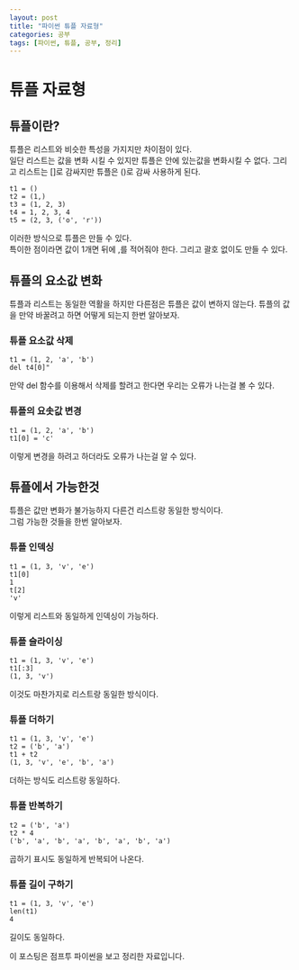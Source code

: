 ```yaml
---
layout: post
title: "파이썬 튜플 자료형"
categories: 공부
tags: [파이썬, 튜플, 공부, 정리]
---
```

# 튜플 자료형

## 튜플이란?
튜플은 리스트와 비슷한 특성을 가지지만 차이점이 있다.  
일단 리스트는 값을 변화 시킬 수 있지만 튜플은 안에 있는값을 변화시킬 수 없다.
그리고 리스트는 []로 감싸지만 튜플은 ()로 감싸 사용하게 된다.

```
t1 = ()
t2 = (1,)
t3 = (1, 2, 3)
t4 = 1, 2, 3, 4
t5 = (2, 3, ('o', 'r'))
```
이러한 방식으로 튜플은 만들 수 있다.  
특이한 점이라면 값이 1개면 뒤에 ,를 적어줘야 한다.
그리고 괄호 없이도 만들 수 있다.  

## 튜플의 요소값 변화
튜플과 리스트는 동일한 역활을 하지만 다른점은 튜플은 값이 변하지 않는다.
튜플의 값을 만약 바꿀려고 하면 어떻게 되는지 한번 알아보자.

### 튜플 요소값 삭제 
```
t1 = (1, 2, 'a', 'b')
del t4[0]"
```
만약 del 함수를 이용해서 삭제를 할려고 한다면 우리는 오류가 나는걸 볼 수 있다.

### 튜플의 요솟값 변경
```
t1 = (1, 2, 'a', 'b')
t1[0] = 'c'
```
이렇게 변경을 하려고 하더라도 오류가 나는걸 알 수 있다.

## 튜플에서 가능한것
튜플은 값만 변화가 불가능하지 다른건 리스트랑 동일한 방식이다.  
그럼 가능한 것들을 한번 알아보자.

### 튜플 인덱싱
```
t1 = (1, 3, 'v', 'e')
t1[0]
1
t[2]
'v'
```
이렇게 리스트와 동일하게 인덱싱이 가능하다.

### 튜플 슬라이싱
```
t1 = (1, 3, 'v', 'e')
t1[:3]
(1, 3, 'v')
```
이것도 마찬가지로 리스트랑 동일한 방식이다.

### 튜플 더하기
```
t1 = (1, 3, 'v', 'e')
t2 = ('b', 'a')
t1 + t2
(1, 3, 'v', 'e', 'b', 'a')
```
더하는 방식도 리스트랑 동일하다.

### 튜플 반복하기
```
t2 = ('b', 'a')
t2 * 4
('b', 'a', 'b', 'a', 'b', 'a', 'b', 'a')
```
곱하기 표시도 동일하게 반복되어 나온다.

### 튜플 길이 구하기
```
t1 = (1, 3, 'v', 'e')
len(t1)
4
```
길이도 동일하다.


이 포스팅은 점프투 파이썬을 보고 정리한 자료입니다.
